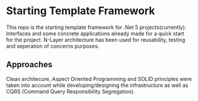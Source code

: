 # Starting Template Framework
This repo is the starting template framework for .Net 5 projects(currently). Interfaces and some concrete applications already made for a quick start for the project. N-Layer architecture has been used for reusability, testing and seperation of concerns purposes. <br>
## Approaches
Clean architecure, Aspect Oriented Programming and SOLID principles were taken into account while developing/designing the infrastructure as well as CQRS (Command Query Responsibility Segregation). 

